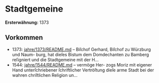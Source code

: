 # Stadtgemeine

**Ersterwähnung:** 1373

## Vorkommen
- 1373: [jahre/1373/README.md](../jahre/1373/README.md) – Biſchof Gerhard, Biſchof zu Würzburg und Naum-
burg, hat dieſes Bistum dem Domdechanten zu Bamberg
reſigniert und die Stadtgemeine mit der H...
- 1544: [jahre/1544/README.md](../jahre/1544/README.md) – vermöge Her-
zogs Moriz mit eigener Hand unterſchriebener ſchriftlicher
Vertröſtung dieſe arme Stadt bei der wahren chriſtlichen
Religion un...
